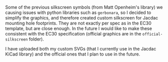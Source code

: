 Some of the previous silkscreen symbols (from Matt Openheim's library) we causing issues with python libraries such as `gerbonara`, so I decided to simplify the graphics, and therefore created custom silkscreen for Jacdac mounting hole footprints. They are not exactly per spec as in the EC30 template, but are close enough. In the future I would like to make these consistent with the EC30 specification (official graphics are in the `official-silkscreen` folder).

I have uploaded both my custom SVGs (that I currently use in the Jacdac KiCad library) and the official ones that I plan to use in the future.
